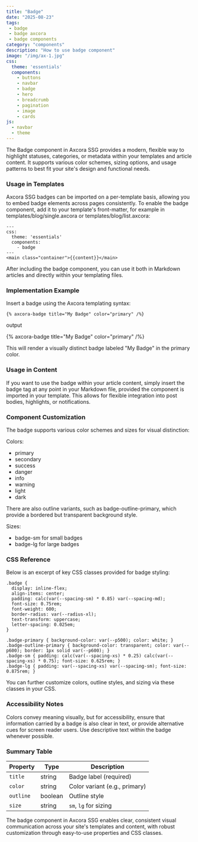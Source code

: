 ```yaml
---
title: "Badge"
date: "2025-08-23"
tags: 
 - badge
 - badge axcora
 - badge components
category: "components"
description: "How to use badge component"
image: "/img/ax-1.jpg"
css:
  theme: 'essentials'
  components:
    - buttons
    - navbar
    - badge
    - hero
    - breadcrumb
    - pagination
    - image
    - cards
js:
  - navbar
  - theme
---
```

The Badge component in Axcora SSG provides a modern, flexible way to highlight statuses, categories, or metadata within your templates and article content. It supports various color schemes, sizing options, and usage patterns to best fit your site's design and functional needs.

### Usage in Templates

Axcora SSG badges can be imported on a per-template basis, allowing you to embed badge elements across pages consistently. To enable the badge component, add it to your template's front-matter, for example in templates/blog/single.axcora or templates/blog/list.axcora:
```
---
css:
  theme: 'essentials'
  components:
    - badge
---
<main class="container">{{content}}</main>
```

After including the badge component, you can use it both in Markdown articles and directly within your templating files.

### Implementation Example
Insert a badge using the Axcora templating syntax:
```
{% axcora-badge title="My Badge" color="primary" /%}
```

output

{% axcora-badge title="My Badge" color="primary" /%}

This will render a visually distinct badge labeled "My Badge" in the primary color.

### Usage in Content
If you want to use the badge within your article content, simply insert the badge tag at any point in your Markdown file, provided the component is imported in your template. This allows for flexible integration into post bodies, highlights, or notifications.

### Component Customization
The badge supports various color schemes and sizes for visual distinction:

Colors:
- primary
- secondary
- success
- danger
- info
- warning
- light
- dark

There are also outline variants, such as badge-outline-primary, which provide a bordered but transparent background style.

Sizes:
- badge-sm for small badges
- badge-lg for large badges

### CSS Reference
Below is an excerpt of key CSS classes provided for badge styling:

```
.badge {
  display: inline-flex;
  align-items: center;
  padding: calc(var(--spacing-sm) * 0.85) var(--spacing-md);
  font-size: 0.75rem;
  font-weight: 600;
  border-radius: var(--radius-xl);
  text-transform: uppercase;
  letter-spacing: 0.025em;
}

.badge-primary { background-color: var(--p500); color: white; }
.badge-outline-primary { background-color: transparent; color: var(--p600); border: 1px solid var(--p600); }
.badge-sm { padding: calc(var(--spacing-xs) * 0.25) calc(var(--spacing-xs) * 0.75); font-size: 0.625rem; }
.badge-lg { padding: var(--spacing-xs) var(--spacing-sm); font-size: 0.875rem; }
```

You can further customize colors, outline styles, and sizing via these classes in your CSS.

### Accessibility Notes
Colors convey meaning visually, but for accessibility, ensure that information carried by a badge is also clear in text, or provide alternative cues for screen reader users. Use descriptive text within the badge whenever possible.

### Summary Table
| Property      | Type     | Description                       |
|---------------|----------|-----------------------------------|
| `title`       | string   | Badge label (required)            |
| `color`       | string   | Color variant (e.g., primary)     |
| `outline`     | boolean  | Outline style                     |
| `size`        | string   | `sm`, `lg` for sizing             |

The badge component in Axcora SSG enables clear, consistent visual communication across your site's templates and content, with robust customization through easy-to-use properties and CSS classes.
